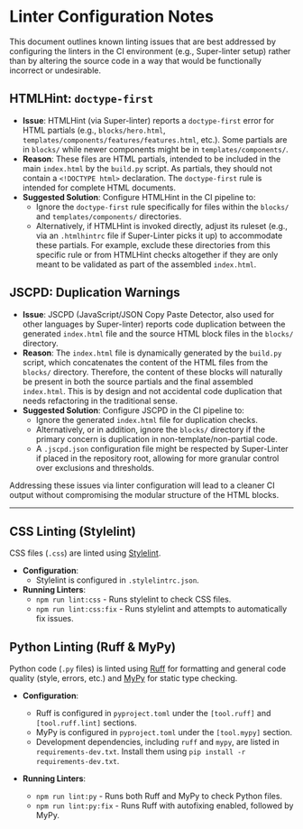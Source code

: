 # Linter Configuration Notes

This document outlines known linting issues that are best addressed by configuring the linters in the CI environment (e.g., Super-linter setup) rather than by altering the source code in a way that would be functionally incorrect or undesirable.

## HTMLHint: `doctype-first`

- **Issue**: HTMLHint (via Super-linter) reports a `doctype-first` error for HTML partials (e.g., `blocks/hero.html`, `templates/components/features/features.html`, etc.). Some partials are in `blocks/` while newer components might be in `templates/components/`.
- **Reason**: These files are HTML partials, intended to be included in the main `index.html` by the `build.py` script. As partials, they should not contain a `<!DOCTYPE html>` declaration. The `doctype-first` rule is intended for complete HTML documents.
- **Suggested Solution**: Configure HTMLHint in the CI pipeline to:
  - Ignore the `doctype-first` rule specifically for files within the `blocks/` and `templates/components/` directories.
  - Alternatively, if HTMLHint is invoked directly, adjust its ruleset (e.g., via an `.htmlhintrc` file if Super-Linter picks it up) to accommodate these partials. For example, exclude these directories from this specific rule or from HTMLHint checks altogether if they are only meant to be validated as part of the assembled `index.html`.

## JSCPD: Duplication Warnings

- **Issue**: JSCPD (JavaScript/JSON Copy Paste Detector, also used for other languages by Super-linter) reports code duplication between the generated `index.html` file and the source HTML block files in the `blocks/` directory.
- **Reason**: The `index.html` file is dynamically generated by the `build.py` script, which concatenates the content of the HTML files from the `blocks/` directory. Therefore, the content of these blocks will naturally be present in both the source partials and the final assembled `index.html`. This is by design and not accidental code duplication that needs refactoring in the traditional sense.
- **Suggested Solution**: Configure JSCPD in the CI pipeline to:
  - Ignore the generated `index.html` file for duplication checks.
  - Alternatively, or in addition, ignore the `blocks/` directory if the primary concern is duplication in non-template/non-partial code.
  - A `.jscpd.json` configuration file might be respected by Super-Linter if placed in the repository root, allowing for more granular control over exclusions and thresholds.

Addressing these issues via linter configuration will lead to a cleaner CI output without compromising the modular structure of the HTML blocks.

---

## CSS Linting (Stylelint)

CSS files (`.css`) are linted using [Stylelint](https://stylelint.io/).

- **Configuration**:
  - Stylelint is configured in `.stylelintrc.json`.
- **Running Linters**:
  - `npm run lint:css` - Runs stylelint to check CSS files.
  - `npm run lint:css:fix` - Runs stylelint and attempts to automatically fix issues.

## Python Linting (Ruff & MyPy)

Python code (`.py` files) is linted using [Ruff](https://beta.ruff.rs/docs/) for formatting and general code quality (style, errors, etc.) and [MyPy](http://mypy-lang.org/) for static type checking.

- **Configuration**:
  - Ruff is configured in `pyproject.toml` under the `[tool.ruff]` and `[tool.ruff.lint]` sections.
  - MyPy is configured in `pyproject.toml` under the `[tool.mypy]` section.
  - Development dependencies, including `ruff` and `mypy`, are listed in `requirements-dev.txt`. Install them using `pip install -r requirements-dev.txt`.

- **Running Linters**:
  - `npm run lint:py` - Runs both Ruff and MyPy to check Python files.
  - `npm run lint:py:fix` - Runs Ruff with autofixing enabled, followed by MyPy.

